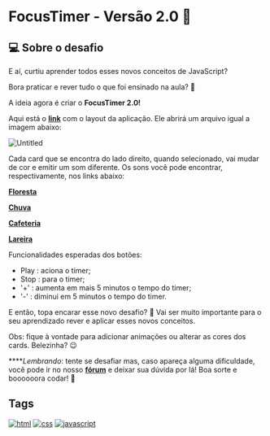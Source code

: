 
# FocusTimer - Versão 2.0 💜

## 💻 Sobre o desafio
E aí, curtiu aprender todos esses novos conceitos de JavaScript?

Bora praticar e rever tudo o que foi ensinado na aula? **💜**

A ideia agora é criar o **FocusTimer 2.0!**

Aqui está o [**link**](https://www.figma.com/file/Pw8yMsK7HFkD6aISZt6gPA/Stage-05---Focus-Timer-2.0/duplicate) com o layout da aplicação. Ele abrirá um arquivo igual a imagem abaixo:

![Untitled](https://s3-us-west-2.amazonaws.com/secure.notion-static.com/3acaacb2-9623-421d-9948-0c5d759d4186/Untitled.png)

Cada card que se encontra do lado direito, quando selecionado, vai mudar de cor e emitir um som diferente. Os sons você pode encontrar, respectivamente, nos links abaixo:

[**Floresta**](https://drive.google.com/file/d/1CRHkV72WUMdcqec5GT_KdsqFz0z3VAOA/view)

[**Chuva**](https://drive.google.com/file/d/1Ip8xBqAUJ-bty51Wz8JBtX_bWXCgA0P2/view)

[**Cafeteria**](https://drive.google.com/file/d/1OxLKpCwg2wrxXFNUHgZxJ51QEt0ac5RA/view)

[**Lareira**](https://drive.google.com/file/d/1MakaBPxJvTa_whaSM3kEbRcxiVd1GRCB/view)

Funcionalidades esperadas dos botões:

- Play   : aciona o timer;
- Stop   : para o timer;
- '+'    : aumenta em mais 5 minutos o tempo do timer;
- '-'    : diminui em 5 minutos o tempo do timer.

E então, topa encarar esse novo desafio? **💜**
Vai ser muito importante para o seu aprendizado rever e aplicar esses novos conceitos. 

Obs: fique à vontade para adicionar animações ou alterar as cores dos cards. Belezinha? 😉

*****Lembrando*: tente se desafiar mas, caso apareça alguma dificuldade, você pode ir no nosso **[fórum](https://app.rocketseat.com.br/h/forum/explorer)** e deixar sua dúvida por lá! 
Boa sorte e boooooora codar! **🚀**

## Tags
[![html](https://camo.githubusercontent.com/fb8d8c63bd6142333a82e82c2e255f2cbdeb008bf56c96464ded3c032c0032a6/68747470733a2f2f696d672e736869656c64732e696f2f62616467652f48746d6c352d3035313232413f7374796c653d666c6174266c6f676f3d68746d6c35)](https://developer.mozilla.org/en-US/docs/Web/HTML)
[![css](https://camo.githubusercontent.com/12031019e79c64fd983746f4cd893a528603b8b76e226fcaf970e6761c970a3e/68747470733a2f2f696d672e736869656c64732e696f2f62616467652f437373332d3035313232413f7374796c653d666c6174266c6f676f3d63737333)](https://developer.mozilla.org/en-US/docs/Web/CSS)
[![javascript](https://camo.githubusercontent.com/81e2b21363c97f16147a7e90b2cb977d4e79e9287be2406b3fb634cec8e65681/68747470733a2f2f696d672e736869656c64732e696f2f62616467652f4a6176617363726970742d3035313232413f7374796c653d666c6174266c6f676f3d6a617661736372697074)](https://developer.mozilla.org/en-US/docs/Web/javascript)

